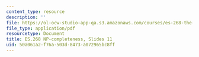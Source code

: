 ```yaml
---
content_type: resource
description: ''
file: https://ol-ocw-studio-app-qa.s3.amazonaws.com/courses/es-268-the-mathematics-in-toys-and-games-spring-2010/50a061a2f76a503d8473a072965bc8ff_MITES_268S10_ses11_slides.pdf
file_type: application/pdf
resourcetype: Document
title: ES.268 NP-completeness, Slides 11
uid: 50a061a2-f76a-503d-8473-a072965bc8ff
---
```

